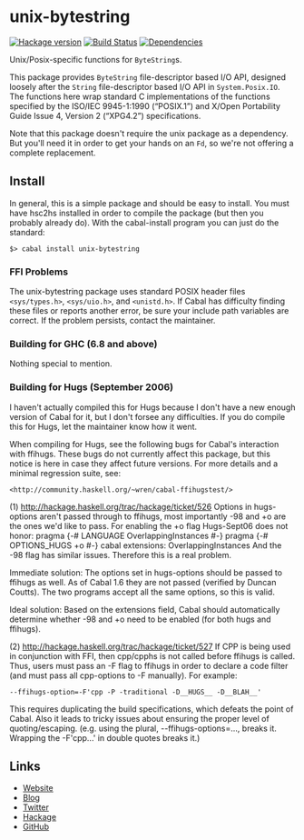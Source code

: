 unix-bytestring
===============
[![Hackage version](https://img.shields.io/hackage/v/unix-bytestring.svg?style=flat)](https://hackage.haskell.org/package/unix-bytestring) 
[![Build Status](https://github.com/wrengr/unix-bytestring/workflows/ci/badge.svg)](https://github.com/wrengr/unix-bytestring/actions?query=workflow%3Aci)
[![Dependencies](https://img.shields.io/hackage-deps/v/unix-bytestring.svg?style=flat)](http://packdeps.haskellers.com/specific?package=unix-bytestring)

Unix/Posix-specific functions for `ByteString`s.

This package provides `ByteString` file-descriptor based I/O API,
designed loosely after the `String` file-descriptor based I/O API
in `System.Posix.IO`. The functions here wrap standard C implementations
of the functions specified by the ISO/IEC 9945-1:1990 (“POSIX.1”)
and X/Open Portability Guide Issue 4, Version 2 (“XPG4.2”)
specifications.

Note that this package doesn't require the unix package as a
dependency. But you'll need it in order to get your hands on an
`Fd`, so we're not offering a complete replacement.


## Install

In general, this is a simple package and should be easy to install.
You must have hsc2hs installed in order to compile the package (but
then you probably already do). With the cabal-install program you
can just do the standard:

    $> cabal install unix-bytestring


### FFI Problems

The unix-bytestring package uses standard POSIX header files
`<sys/types.h>`, `<sys/uio.h>`, and `<unistd.h>`. If Cabal has
difficulty finding these files or reports another error, be sure
your include path variables are correct. If the problem persists,
contact the maintainer.


### Building for GHC (6.8 and above)

Nothing special to mention. 


### Building for Hugs (September 2006)

I haven't actually compiled this for Hugs because I don't have a
new enough version of Cabal for it, but I don't forsee any difficulties.
If you do compile this for Hugs, let the maintainer know how it
went.

When compiling for Hugs, see the following bugs for Cabal's interaction
with ffihugs. These bugs do not currently affect this package, but
this notice is here in case they affect future versions. For more
details and a minimal regression suite, see:

    <http://community.haskell.org/~wren/cabal-ffihugstest/>


(1) <http://hackage.haskell.org/trac/hackage/ticket/526>
Options in hugs-options aren't passed through to ffihugs, most
importantly -98 and +o are the ones we'd like to pass. For enabling
the +o flag Hugs-Sept06 does not honor:
    pragma    {-# LANGUAGE OverlappingInstances #-}
    pragma    {-# OPTIONS_HUGS +o #-}
    cabal     extensions: OverlappingInstances
And the -98 flag has similar issues. Therefore this is a real
problem.

Immediate solution: The options set in hugs-options should be passed
to ffihugs as well. As of Cabal 1.6 they are not passed (verified
by Duncan Coutts). The two programs accept all the same options,
so this is valid.

Ideal solution: Based on the extensions field, Cabal should
automatically determine whether -98 and +o need to be enabled (for
both hugs and ffihugs).


(2) <http://hackage.haskell.org/trac/hackage/ticket/527>
If CPP is being used in conjunction with FFI, then cpp/cpphs is not
called before ffihugs is called. Thus, users must pass an -F flag
to ffihugs in order to declare a code filter (and must pass all
cpp-options to -F manually). For example:

    --ffihugs-option=-F'cpp -P -traditional -D__HUGS__ -D__BLAH__'

This requires duplicating the build specifications, which defeats
the point of Cabal. Also it leads to tricky issues about ensuring
the proper level of quoting/escaping. (e.g. using the plural,
--ffihugs-options=..., breaks it. Wrapping the -F'cpp...' in double
quotes breaks it.)


## Links

* [Website](http://wrengr.org/)
* [Blog](http://winterkoninkje.dreamwidth.org/)
* [Twitter](https://twitter.com/wrengr)
* [Hackage](http://hackage.haskell.org/package/unix-bytestring)
* [GitHub](https://github.com/wrengr/unix-bytestring)
